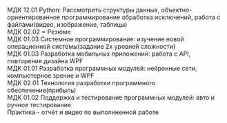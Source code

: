 МДК 12.01 Python: Рассмотреть структуры данных, объектно-ориентированное программирование обработка исключений, работа с файлами(видео, изображение, таблицы)</br>
МДК 02.02 = Резюме</br>
МДК 01.03 Системное программирование: изучение новой операционной системы(задание 2х уровней сложности)</br>
МДК 01.03 Разработка мобильных приложений: работа с API, повторение дизайна WPF</br>
МДК 01.01 Разработка программных модулей: нейронные сети, компьютерное зрение и WPF</br>
МДК 02.01 Технология разработки программного обеспечение(прибыль)</br>
МДК 01.02 Поддержка и тестирование программных модулей: авто и ручное тестирование</br>
Практика - отчёт и видео по выполнненной работе</br>
